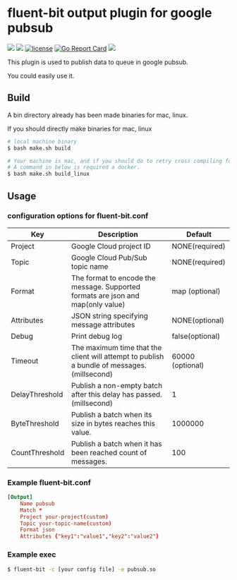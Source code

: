 # fluent-bit output plugin for google pubsub

<p align="left">    
  <a href="https://circleci.com/gh/gjbae1212/fluent-bit-pubsub/tree/master"><img src="https://circleci.com/gh/gjbae1212/fluent-bit-pubsub/tree/master.svg?style=svg"/></a>
  <a href="https://hits.seeyoufarm.com"/><img src="https://hits.seeyoufarm.com/api/count/incr/badge.svg?url=https%3A%2F%2Fgithub.com%2Fgjbae1212%2Ffluent-bit-pubsub"/></a>
  <a href="/LICENSE"><img src="https://img.shields.io/badge/license-MIT-GREEN.svg" alt="license" /></a>
  <a href="https://goreportcard.com/report/github.com/gjbae1212/fluent-bit-pubsub"><img src="https://goreportcard.com/badge/github.com/gjbae1212/fluent-bit-pubsub" alt="Go Report Card" /></a>
  <a href="https://codecov.io/gh/gjbae1212/fluent-bit-pubsub"><img src="https://codecov.io/gh/gjbae1212/fluent-bit-pubsub/branch/master/graph/badge.svg"/></a>        
</p>

This plugin is used to publish data to queue in google pubsub. 

You could easily use it.

## Build
A bin directory already has been made binaries for mac, linux.

If you should directly make binaries for mac, linux
```bash
# local machine binary
$ bash make.sh build

# Your machine is mac, and if you should do to retry cross compiling for linux.
# A command in below is required a docker.  
$ bash make.sh build_linux
```

## Usage
### configuration options for fluent-bit.conf
| Key           | Description                                    | Default        |
| ----------------|------------------------------------------------|----------------|
| Project         | Google Cloud project ID | NONE(required) |
| Topic           | Google Cloud Pub/Sub topic name | NONE(required) |
| Format          | The format to encode the message. Supported formats are json and map(only value) | map (optional) |
| Attributes      | JSON string specifying message attributes | NONE(optional)
| Debug           | Print debug log | false(optional) |
| Timeout         | The maximum time that the client will attempt to publish a bundle of messages. (millsecond) | 60000 (optional)|
| DelayThreshold  | Publish a non-empty batch after this delay has passed. (millsecond) | 1  |
| ByteThreshold   | Publish a batch when its size in bytes reaches this value. | 1000000 |
| CountThreshold  | Publish a batch when it has been reached count of messages. | 100  |


### Example fluent-bit.conf
```conf
[Output]
    Name pubsub
    Match *
    Project your-project(custom)
    Topic your-topic-name(custom)
    Format json
    Attributes {"key1":"value1","key2":"value2"} 
```

### Example exec
```bash
$ fluent-bit -c [your config file] -e pubsub.so 
```
